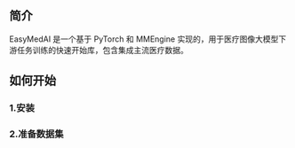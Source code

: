 ## 简介
EasyMedAI 是一个基于 PyTorch 和 MMEngine 实现的，用于医疗图像大模型下游任务训练的快速开始库，包含集成主流医疗数据。

## 如何开始
### 1.安装
### 2.准备数据集